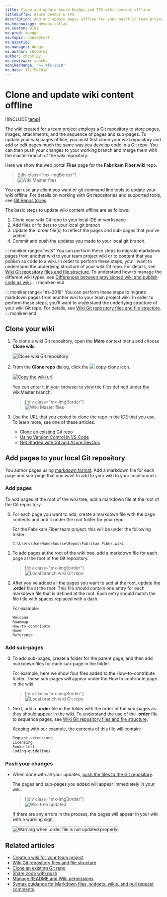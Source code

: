 ```yaml
---
title: Clone and update Azure DevOps and TFS wiki content offline 
titleSuffix: Azure DevOps & TFS 
description: Add and update pages offline for your built-in team project wiki in Azure DevOps & Team Foundation Server 
ms.technology: devops-collab
ms.custom: wiki
ms.prod: devops
ms.topic: conceptual
ms.assetid:
ms.manager: douge
ms.author: chcomley
author: chcomley
ms.reviewer: sancha
monikerRange: '>= tfs-2018'
ms.date: 11/15/2018  
---
```


# Clone and update wiki content offline

[!INCLUDE [temp](../../_shared/version-vsts-tfs-2018.md)]

The wiki created for a team project employs a Git repository to store pages, images, attachments, and the sequence of pages and sub-pages. To update your wiki pages offline, you must first clone your wiki repository and add or edit pages much the same way you develop code in a Git repo. You can then push your changes to your working branch and merge them with the master branch of the wiki repository.

Here we show the web portal **Files** page for the **Fabrikam Fiber.wiki** repo.

> [!div class="mx-imgBorder"]  
> ![Wiki Master files](_img/wiki/wikimaster-files.png)

You can use any client you want or git command line tools to update your wiki offline. For details on working with Git repositories and supported tools, see [Git Repositories](../../repos/git/index.md).

The basic steps to update wiki content offline are as follows:

1. Clone your wiki Git repo to your local IDE or workspace
2. Add files or folders to your local git branch
3. Update the .order file(s) to reflect the pages and sub-pages that you've added
4. Commit and push the updates you made to your local git branch.

::: moniker range="vsts"
You can perform these steps to migrate markdown pages from another wiki to your team project wiki or to content that you publish as code to a wiki. In order to perform these steps, you'll want to understand the underlying structure of your wiki Git repo. For details, see [Wiki Git repository files and file structure](wiki-file-structure.md).  To understand how to manage the different wiki types, see [Differences between provisioned wiki and publish code as wiki](provisioned-vs-published-wiki.md).
::: moniker-end

::: moniker range="tfs-2018"
You can perform these steps to migrate markdown pages from another wiki to your team project wiki. In order to perform these steps, you'll want to understand the underlying structure of your wiki Git repo. For details, see [Wiki Git repository files and file structure](wiki-file-structure.md).  
::: moniker-end

<a id="edit-wiki-offline"></a>

## Clone your wiki

1. To clone a wiki Git repository, open the **More** context menu and choose **Clone wiki**.

	<img src="_img/wiki/clone-wiki.png" alt="Clone wiki Git repository" style="border: 1px solid #C3C3C3;" />

2. From the **Clone repo** dialog, click the ![ ](../../_img/icons/copy-clone-icon.png) copy-clone icon.  

	<img src="_img/wiki/clone-wiki-dialog.png" alt="Copy the wiki url" style="border: 1px solid #C3C3C3;" />

	You can enter it in your browser to view the files defined under the wikiMaster branch.
 
	> [!div class="mx-imgBorder"]  
	> ![Wiki Master files](_img/wiki/work-offline-wikiMaster-files.png)

3. Use the URL that you copied to clone the repo in the IDE that you use. To learn more, see one of these articles:
	- [Clone an existing Git repo](../../repos/git/clone.md)
	- [Using Version Control in VS Code](https://code.visualstudio.com/docs/editor/versioncontrol)
	- [Get Started with Git and Azure DevOps](../../repos/git/gitquickstart.md?view=vsts&tabs=visual-studio)

## Add pages to your local Git repository

You author pages using [markdown format](../../reference/markdown-guidance.md). Add a markdown file for each page and sub-page that you want to add to your wiki to your local branch.

### Add pages

To add pages at the root of the wiki tree, add a markdown file at the root of the Git repository.

0. For each page you want to add, create a markdown file with the page contents and add it under the root folder for your repo.
 
	For the Fabrikam Fiber team project, this will be under the following folder:  

	`C:\Users\UserName\Source\Repos\Fabrikam Fiber.wiki`

0.  To add pages at the root of the wiki tree, add a markdown file for each page at the root of the Git repository.

	> [!div class="mx-imgBorder"]  
	> ![Local branch wiki Git repo](_img/wiki/add-pages.png)

2. After you've added all the pages you want to add at the root, update the **.order** file at the root. This file should contain one entry for each markdown file that is defined at the root. Each entry should match the file title with spaces replaced with a dash.

	For example:  

	```
	Welcome 
	Roadmap  
	How-to-contribute  
	Home  
	Reference  
	```

### Add sub-pages

0. To add sub-pages, create a folder for the parent page, and then add markdown files for each sub-page in the folder.

	For example, here we show four files added to the How-to-contribute folder. These sub-pages will appear under the How to contribute page in the wiki.

	> [!div class="mx-imgBorder"]  
	> ![Local branch wiki Git repo](_img/wiki/add-sub-pages.png)

0. Next, add a **.order** file in the folder with the order of the sub-pages as they should appear in the wiki. To understand the use of the **.order** file to sequence pages, see [Wiki Git repository files and file structure](wiki-file-structure.md).
	 
	Keeping with our example, the contents of this file will contain:

	```
	Request-extensions  
	Licensing  
	Smoke-test  
	Coding-guidelines  
	```

### Push your changes

- When done with all your updates, [push the files to the Git repository](../../repos/git/pushing.md).

	The pages and sub-pages you added will appear immediately in your wiki.

	> [!div class="mx-imgBorder"]  
	> ![Wiki tree updated](_img/wiki/wiki-tree-updated-offline.png)

	If there are any errors in the process, the pages will appear in your wiki with a warning sign.

	<img src="_img/wiki/wiki-offline-order-warning.png" alt="Warning when .order file is not updated properly" style="border: 1px solid #C3C3C3;" />

## Related articles

- [Create a wiki for your team project](wiki-create-repo.md)
- [Wiki Git repository files and file structure](wiki-file-structure.md)
- [Clone an existing Git repo](../../repos/git/clone.md)
- [Share code with push](../../repos/git/pushing.md)
- [Manage README and Wiki permissions](manage-readme-wiki-permissions.md)
- [Syntax guidance for Markdown files, widgets, wikis, and pull request comments](../../reference/markdown-guidance.md).

<!---

<img src="_img/wiki/wiki-repo-struct.png" alt="Wiki Git repository structure" style="border: 1px solid #C3C3C3;" />
 
<img src="_img/wiki/wiki-offline-add-page.png" alt="Add page to wiki Git repo" style="border: 1px solid #C3C3C3;" />

	<img src="_img/wiki/wiki-offline-update-order-subpages.png" alt="Update .ORDER file with the order of the sub-pages in the Git repo" style="border: 1px solid #C3C3C3;" />

	<img src="_img/wiki/wiki-offline-updated.png" alt="Wiki pages appear after updating the pages offline" style="border: 1px solid #C3C3C3;" />

In the web portal, you can view the repo files based on the following URL: 
::: moniker range="vsts"
	`https://*AccountName*.visualstudio.com/DefaultCollection/*ProjectName*/_git/*ProjectName*.wiki`
::: moniker-end
::: moniker range=">= tfs-2018"
	`https://*ServerName*/DefaultCollection/*ProjectName*/_git/*ProjectName*.wiki`
::: moniker-end

1. Clone your wiki Git repo to your local IDE or workspace 
2. Create a local git branch based on your wikiMaster branch 
3. Add files or folders to your local git branch 
4. Update the .ORDER file(s) to reflect the pages and subpages you've added 
5. Commit and push the updates you made to your local git branch
6. Create a pull request to merge your changes to the wikiMaster branch 
7. Approve the changes to complete the pull request.  

While that's a lot of steps, the main steps that are specific to updating a wiki is step 3. The rest follow the standard steps for updating a Git repo.

-->  
